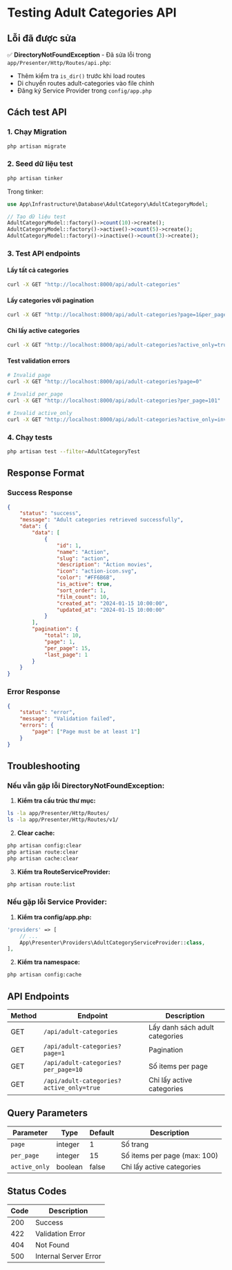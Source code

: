 # Testing Adult Categories API

## Lỗi đã được sửa

✅ **DirectoryNotFoundException** - Đã sửa lỗi trong `app/Presenter/Http/Routes/api.php`:
- Thêm kiểm tra `is_dir()` trước khi load routes
- Di chuyển routes adult-categories vào file chính
- Đăng ký Service Provider trong `config/app.php`

## Cách test API

### 1. Chạy Migration
```bash
php artisan migrate
```

### 2. Seed dữ liệu test
```bash
php artisan tinker
```

Trong tinker:
```php
use App\Infrastructure\Database\AdultCategory\AdultCategoryModel;

// Tạo dữ liệu test
AdultCategoryModel::factory()->count(10)->create();
AdultCategoryModel::factory()->active()->count(5)->create();
AdultCategoryModel::factory()->inactive()->count(3)->create();
```

### 3. Test API endpoints

#### Lấy tất cả categories
```bash
curl -X GET "http://localhost:8000/api/adult-categories"
```

#### Lấy categories với pagination
```bash
curl -X GET "http://localhost:8000/api/adult-categories?page=1&per_page=5"
```

#### Chỉ lấy active categories
```bash
curl -X GET "http://localhost:8000/api/adult-categories?active_only=true"
```

#### Test validation errors
```bash
# Invalid page
curl -X GET "http://localhost:8000/api/adult-categories?page=0"

# Invalid per_page
curl -X GET "http://localhost:8000/api/adult-categories?per_page=101"

# Invalid active_only
curl -X GET "http://localhost:8000/api/adult-categories?active_only=invalid"
```

### 4. Chạy tests
```bash
php artisan test --filter=AdultCategoryTest
```

## Response Format

### Success Response
```json
{
    "status": "success",
    "message": "Adult categories retrieved successfully",
    "data": {
        "data": [
            {
                "id": 1,
                "name": "Action",
                "slug": "action",
                "description": "Action movies",
                "icon": "action-icon.svg",
                "color": "#FF6B6B",
                "is_active": true,
                "sort_order": 1,
                "film_count": 10,
                "created_at": "2024-01-15 10:00:00",
                "updated_at": "2024-01-15 10:00:00"
            }
        ],
        "pagination": {
            "total": 10,
            "page": 1,
            "per_page": 15,
            "last_page": 1
        }
    }
}
```

### Error Response
```json
{
    "status": "error",
    "message": "Validation failed",
    "errors": {
        "page": ["Page must be at least 1"]
    }
}
```

## Troubleshooting

### Nếu vẫn gặp lỗi DirectoryNotFoundException:

1. **Kiểm tra cấu trúc thư mục:**
```bash
ls -la app/Presenter/Http/Routes/
ls -la app/Presenter/Http/Routes/v1/
```

2. **Clear cache:**
```bash
php artisan config:clear
php artisan route:clear
php artisan cache:clear
```

3. **Kiểm tra RouteServiceProvider:**
```bash
php artisan route:list
```

### Nếu gặp lỗi Service Provider:

1. **Kiểm tra config/app.php:**
```php
'providers' => [
    // ...
    App\Presenter\Providers\AdultCategoryServiceProvider::class,
],
```

2. **Kiểm tra namespace:**
```bash
php artisan config:cache
```

## API Endpoints

| Method | Endpoint | Description |
|--------|----------|-------------|
| GET | `/api/adult-categories` | Lấy danh sách adult categories |
| GET | `/api/adult-categories?page=1` | Pagination |
| GET | `/api/adult-categories?per_page=10` | Số items per page |
| GET | `/api/adult-categories?active_only=true` | Chỉ lấy active categories |

## Query Parameters

| Parameter | Type | Default | Description |
|-----------|------|---------|-------------|
| `page` | integer | 1 | Số trang |
| `per_page` | integer | 15 | Số items per page (max: 100) |
| `active_only` | boolean | false | Chỉ lấy active categories |

## Status Codes

| Code | Description |
|------|-------------|
| 200 | Success |
| 422 | Validation Error |
| 404 | Not Found |
| 500 | Internal Server Error |
